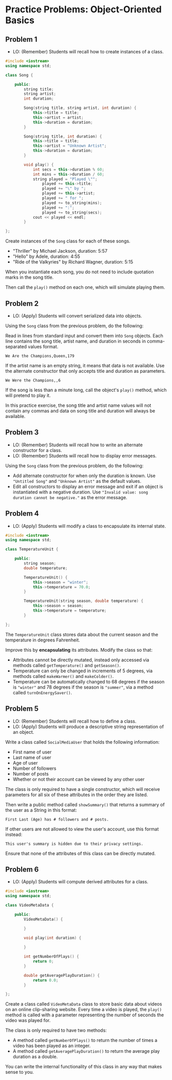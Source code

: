 # Practice Problems: Object-Oriented Basics

## Problem 1

- LO: (Remember) Students will recall how to create instances of a class.

```cpp
#include <iostream>
using namespace std;

class Song {

    public:
        string title;
        string artist;
        int duration;

        Song(string title, string artist, int duration) {
            this->title = title;
            this->artist = artist;
            this->duration = duration;
        }

        Song(string title, int duration) {
            this->title = title;
            this->artist = "Unknown Artist";
            this->duration = duration;
        }

        void play() {
            int secs = this->duration % 60;
            int mins = this->duration / 60;
            string played = "Played \"";
                played += this->title;
                played += "\" by ";
                played += this->artist;
                played += " for ";
                played += to_string(mins);
                played += ":";
                played += to_string(secs);
            cout << played << endl;
        }

};
```

Create instances of the `Song` class for each of these songs.

- "Thriller" by Michael Jackson, duration: 5:57
- "Hello" by Adele, duration: 4:55
- "Ride of the Valkyries" by Richard Wagner, duration: 5:15

When you instantiate each song, you do not need to include quotation marks in the song title.

Then call the `play()` method on each one, which will simulate playing them.

## Problem 2

- LO: (Apply) Students will convert serialized data into objects.

Using the `Song` class from the previous problem, do the following:

Read in lines from standard input and convert them into `Song` objects. Each line contains the song title, artist name, and duration in seconds in comma-separated values format.

```
We Are the Champions,Queen,179
```

If the artist name is an empty string, it means that data is not available. Use the alternate constructor that only accepts title and duration as parameters.

```
We Were the Champions,,6
```

If the song is less than a minute long, call the object's `play()` method, which will pretend to play it.

In this practice exercise, the song title and artist name values will not contain any commas and data on song title and duration will always be available.

## Problem 3

- LO: (Remember) Students will recall how to write an alternate constructor for a class.
- LO: (Remember) Students will recall how to display error messages.

Using the `Song` class from the previous problem, do the following:

- Add alternate constructor for when only the duration is known. Use `"Untitled Song"` and `"Unknown Artist"` as the default values.
- Edit all constructors to display an error message and exit if an object is instantiated with a negative duration. Use `"Invalid value: song duration cannot be negative."` as the error message.

## Problem 4

- LO: (Apply) Students will modify a class to encapsulate its internal state.

```cpp
#include <iostream>
using namespace std;

class TemperatureUnit {

    public:
        string season;
        double temperature;

        TemperatureUnit() {
            this->season = "winter";
            this->temperature = 70.0;
        }

        TemperatureUnit(string season, double temperature) {
            this->season = season;
            this->temperature = temperature;
        }

};
```

The `TemperatureUnit` class stores data about the current season and the temperature in degrees Fahrenheit.

Improve this by **encapsulating** its attributes. Modify the class so that:

- Attributes cannot be directly mutated, instead only accessed via methods called `getTemperature()` and `getSeason()`.
- Temperature can only be changed in increments of 5 degrees, via methods called `makeWarmer()` and `makeColder()`.
- Temperature can be automatically changed to 68 degrees if the season is `"winter"` and 78 degrees if the season is `"summer"`, via a method called `turnOnEnergySaver()`.

## Problem 5

- LO: (Remember) Students will recall how to define a class.
- LO: (Apply) Students will produce a descriptive string representation of an object.

Write a class called `SocialMediaUser` that holds the following information:

- First name of user
- Last name of user
- Age of user
- Number of followers
- Number of posts
- Whether or not their account can be viewed by any other user

The class is only required to have a single constructor, which will receive parameters for all six of these attributes in the order they are listed.

Then write a public method called `showSummary()` that returns a summary of the user as a String in this format:

```
First Last (Age) has # followers and # posts.
```

If other users are not allowed to view the user's account, use this format instead:

```
This user's summary is hidden due to their privacy settings.
```

Ensure that none of the attributes of this class can be directly mutated.

## Problem 6

- LO: (Apply) Students will compute derived attributes for a class.

```cpp
#include <iostream>
using namespace std;

class VideoMetaData {

    public:
        VideoMetaData() {

        }

        void play(int duration) {
            
        }

        int getNumberOfPlays() {
            return 0;
        }

        double getAveragePlayDuration() {
            return 0.0;
        }

};
```

Create a class called `VideoMetaData` class to store basic data about videos on an online clip-sharing website. Every time a video is played, the `play()` method is called with a parameter representing the number of seconds the video was played for.

The class is only required to have two methods:

- A method called `getNumberOfPlays()` to return the number of times a video has been played as an integer.
- A method called `getAveragePlayDuration()` to return the average play duration as a double.

You can write the internal functionality of this class in any way that makes sense to you.
